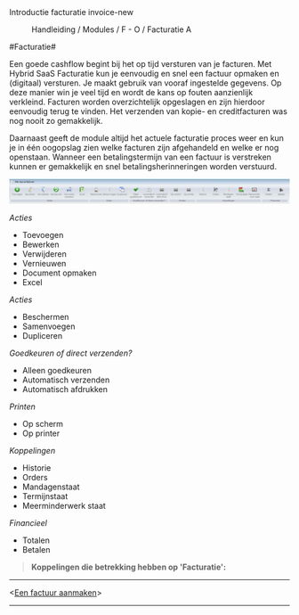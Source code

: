 <properties>
	<page>
		<title>Introductie facturatie</title>
		<description>Introductie facturatie</description>
		<context>invoice-new</context>
	</page>
	<menu>
		<position>Handleiding / Modules / F - O / Facturatie</position>
		<title>Introductie</title>
		<sort>A</sort>
	</menu>
</properties>

#Facturatie#

Een goede cashflow begint bij het op tijd versturen van je facturen. Met Hybrid SaaS Facturatie kun je eenvoudig en snel een factuur opmaken en (digitaal) versturen. Je maakt gebruik van vooraf ingestelde gegevens. Op deze manier win je veel tijd en wordt de kans op fouten aanzienlijk verkleind. Facturen worden overzichtelijk opgeslagen en zijn hierdoor eenvoudig terug te vinden. Het verzenden van kopie- en creditfacturen was nog nooit zo gemakkelijk.

Daarnaast geeft de module altijd het actuele facturatie proces weer en kun je in één oogopslag zien welke facturen zijn afgehandeld en welke er nog openstaan. Wanneer een betalingstermijn van een factuur is verstreken kunnen er gemakkelijk en snel betalingsherinneringen worden verstuurd.

![](images/buttonbalk-facturatie.JPG)

*Acties*

- Toevoegen
- Bewerken
- Verwijderen
- Vernieuwen
- Document opmaken
- Excel


*Acties*

- Beschermen
- Samenvoegen 
- Dupliceren

*Goedkeuren of direct verzenden?*

- Alleen goedkeuren
- Automatisch verzenden
- Automatisch afdrukken

*Printen*

- Op scherm
- Op printer

*Koppelingen* 

- Historie
- Orders
- Mandagenstaat
- Termijnstaat
- Meerminderwerk staat

*Financieel*

- Totalen
- Betalen

> **Koppelingen die betrekking hebben op 'Facturatie':**

----------

<[Een factuur aanmaken](http://hybridsaas.support/pages/handleiding/modules/F-O/facturatie/een-factuur-aanmaken)>

----------
